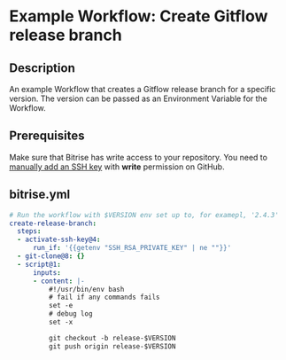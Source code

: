 # Example Workflow: Create Gitflow release branch

## Description
An example Workflow that creates a Gitflow release branch for a specific version. The version can be passed as an Environment Variable for the Workflow.

## Prerequisites

Make sure that Bitrise has write access to your repository. You need to [manually add an SSH key](https://devcenter.bitrise.io/en/apps/configuring-ssh-keys.html#configuring-ssh-keys) with **write** permission on GitHub. 

## bitrise.yml

```yaml
# Run the workflow with $VERSION env set up to, for examepl, '2.4.3'
create-release-branch:
  steps:
  - activate-ssh-key@4:
      run_if: '{{getenv "SSH_RSA_PRIVATE_KEY" | ne ""}}'
  - git-clone@8: {}
  - script@1:
      inputs:
      - content: |-
          #!/usr/bin/env bash
          # fail if any commands fails
          set -e
          # debug log
          set -x

          git checkout -b release-$VERSION
          git push origin release-$VERSION
```
